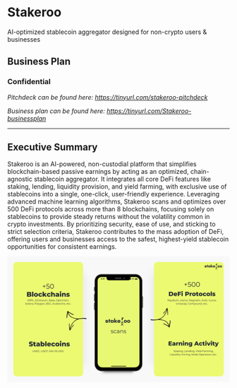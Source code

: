 # Stakeroo
AI-optimized stablecoin aggregator designed for non-crypto users &amp; businesses

## Business Plan 
### Confidential 

*Pitchdeck can be found here: https://tinyurl.com/stakeroo-pitchdeck*

*Business plan can be found here: https://tinyurl.com/Stakeroo-businessplan*

---

## Executive Summary

Stakeroo is an AI-powered, non-custodial platform that simplifies blockchain-based passive earnings by acting as an optimized, chain-agnostic stablecoin aggregator. It integrates all core DeFi features like staking, lending, liquidity provision, and yield farming, with exclusive use of stablecoins into a single, one-click, user-friendly experience. Leveraging advanced machine learning algorithms, Stakeroo scans and optimizes over 500 DeFi protocols across more than 8 blockchains, focusing solely on stablecoins to provide steady returns without the volatility common in crypto investments. By prioritizing security, ease of use, and sticking to strict selection criteria, Stakeroo contributes to the mass adoption of DeFi, offering users and businesses access to the safest, highest-yield stablecoin opportunities for consistent earnings.

![alt text](How_Does_it_Work.jpg)
